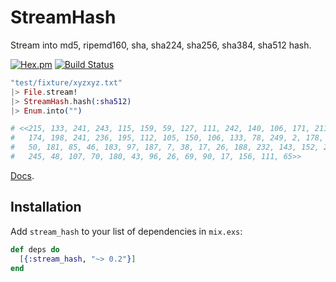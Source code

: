 StreamHash
==
Stream into md5, ripemd160, sha, sha224, sha256, sha384, sha512 hash.

[![Hex.pm](https://img.shields.io/hexpm/v/stream_hash.svg)](https://hex.pm/packages/stream_hash)
[![Build Status](https://travis-ci.org/ne-sachirou/stream_hash.svg?branch=master)](https://travis-ci.org/ne-sachirou/stream_hash)

```elixir
"test/fixture/xyzxyz.txt"
|> File.stream!
|> StreamHash.hash(:sha512)
|> Enum.into("")

# <<215, 133, 241, 243, 115, 159, 59, 127, 111, 242, 140, 106, 171, 211, 130, 48,
#   174, 198, 241, 236, 195, 112, 105, 150, 106, 133, 78, 249, 2, 178, 132, 254,
#   50, 181, 85, 46, 183, 97, 187, 7, 38, 17, 26, 188, 232, 143, 152, 210, 71, 54,
#   245, 48, 107, 70, 180, 43, 96, 26, 69, 90, 17, 156, 111, 65>>
```

[Docs](https://hexdocs.pm/stream_hash/).

Installation
--
Add `stream_hash` to your list of dependencies in `mix.exs`:

```elixir
def deps do
  [{:stream_hash, "~> 0.2"}]
end
```
